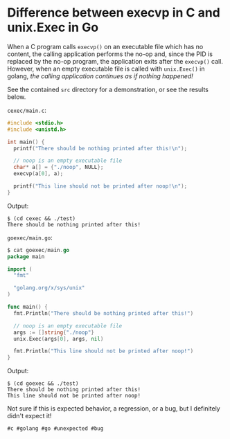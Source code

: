# Difference between execvp in C and unix.Exec in Go

When a C program calls `execvp()` on an executable file which has no content,
the calling application performs the no-op and, since the PID is replaced by
the no-op program, the application exits after the `execvp()` call. However,
when an empty executable file is called with `unix.Exec()` in golang, *the
calling application continues as if nothing happened!*

See the contained `src` directory for a demonstration, or see the results below.

`cexec/main.c`:
```c
#include <stdio.h>
#include <unistd.h>

int main() {
  printf("There should be nothing printed after this!\n");

  // noop is an empty executable file
  char* a[] = {"./noop", NULL};
  execvp(a[0], a);

  printf("This line should not be printed after noop!\n");
}
```

Output:
```
$ (cd cexec && ./test)
There should be nothing printed after this!
```

`goexec/main.go`:
```go
$ cat goexec/main.go
package main

import (
  "fmt"

  "golang.org/x/sys/unix"
)

func main() {
  fmt.Println("There should be nothing printed after this!")

  // noop is an empty executable file
  args := []string{"./noop"}
  unix.Exec(args[0], args, nil)

  fmt.Println("This line should not be printed after noop!")
}
```

Output:
```
$ (cd goexec && ./test)
There should be nothing printed after this!
This line should not be printed after noop!
```

Not sure if this is expected behavior, a regression, or a bug, but I definitely
didn't expect it!

    #c #golang #go #unexpected #bug
